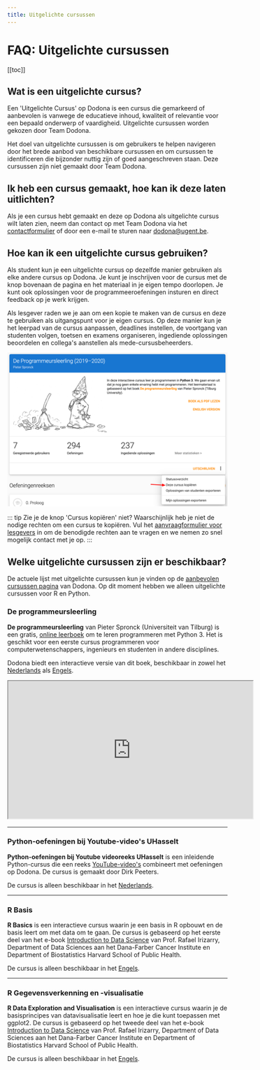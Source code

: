 ```yaml
---
title: Uitgelichte cursussen
---
```


# FAQ: Uitgelichte cursussen

[[toc]]

## Wat is een uitgelichte cursus?

Een 'Uitgelichte Cursus' op Dodona is een cursus die gemarkeerd of aanbevolen is vanwege de educatieve inhoud, kwaliteit of relevantie voor een bepaald onderwerp of vaardigheid. Uitgelichte cursussen worden gekozen door Team Dodona.

Het doel van uitgelichte cursussen is om gebruikers te helpen navigeren door het brede aanbod van beschikbare cursussen en om cursussen te identificeren die bijzonder nuttig zijn of goed aangeschreven staan. Deze cursussen zijn niet gemaakt door Team Dodona.

## Ik heb een cursus gemaakt, hoe kan ik deze laten uitlichten?

Als je een cursus hebt gemaakt en deze op Dodona als uitgelichte cursus wilt laten zien, neem dan contact op met Team Dodona via het [contactformulier](https://dodona.ugent.be/nl/contact) of door een e-mail te sturen naar [dodona@ugent.be](mailto:dodona@ugent.be).

## Hoe kan ik een uitgelichte cursus gebruiken?

Als student kun je een uitgelichte cursus op dezelfde manier gebruiken als elke andere cursus op Dodona. Je kunt je inschrijven voor de cursus met de knop bovenaan de pagina en het materiaal in je eigen tempo doorlopen. Je kunt ook oplossingen voor de programmeeroefeningen insturen en direct feedback op je werk krijgen.

Als lesgever raden we je aan om een kopie te maken van de cursus en deze te gebruiken als uitgangspunt voor je eigen cursus. Op deze manier kun je het leerpad van de cursus aanpassen, deadlines instellen, de voortgang van studenten volgen, toetsen en examens organiseren, ingediende oplossingen beoordelen en collega's aanstellen als mede-cursusbeheerders.

![Een cursus kopiëren in Dodona](./course-copy-nl.png)

::: tip
Zie je de knop 'Cursus kopiëren' niet? Waarschijnlijk heb je niet de nodige rechten om een cursus te kopiëren. Vul het [aanvraagformulier voor lesgevers](https://dodona.ugent.be/nl/rights_requests/new/) in om de benodigde rechten aan te vragen en we nemen zo snel mogelijk contact met je op.
:::

## Welke uitgelichte cursussen zijn er beschikbaar?

De actuele lijst met uitgelichte cursussen kun je vinden op de [aanbevolen cursussen pagina](https://dodona.ugent.be/nl/courses/?tab=featured) van Dodona. Op dit moment hebben we alleen uitgelichte cursussen voor R en Python.

### De programmeursleerling

**De programmeursleerling** van Pieter Spronck (Universiteit van Tilburg) is een gratis, [online leerboek](http://www.spronck.net/pythonbook/dutchindex.xhtml) om te leren programmeren met Python 3. Het is geschikt voor een eerste cursus programmeren voor computerwetenschappers, ingenieurs en studenten in andere disciplines.

Dodona biedt een interactieve versie van dit boek, beschikbaar in zowel het [Nederlands](https://dodona.ugent.be/nl/courses/293/) als [Engels](https://dodona.ugent.be/en/courses/296/).

<iframe width="560" height="315" src="https://www.youtube.com/embed/eAp-ftrZQDE" allow="accelerometer; autoplay; encrypted-media; gyroscope; picture-in-picture" allowfullscreen></iframe>

---

### Python-oefeningen bij Youtube-video's UHasselt

**Python-oefeningen bij Youtube videoreeks UHasselt** is een inleidende Python-cursus die een reeks [YouTube-video's](https://www.youtube.com/playlist?list=PL2iW_rkiCt7UqxL47lGkBaTgApj_QHJ0K) combineert met oefeningen op Dodona. De cursus is gemaakt door Dirk Peeters.

De cursus is alleen beschikbaar in het [Nederlands](https://dodona.ugent.be/nl/courses/290/).

---

### R Basis

**R Basics** is een interactieve cursus waarin je een basis in R opbouwt en de basis leert om met data om te gaan. De cursus is gebaseerd op het eerste deel van het e-book [Introduction to Data Science](https://rafalab.github.io/dsbook/) van Prof. Rafael Irizarry, Department of Data Sciences aan het Dana-Farber Cancer Institute en Department of Biostatistics Harvard School of Public Health.

De cursus is alleen beschikbaar in het [Engels](https://dodona.ugent.be/nl/courses/335/).

---

### R Gegevensverkenning en -visualisatie

**R Data Exploration and Visualisation** is een interactieve cursus waarin je de basisprincipes van datavisualisatie leert en hoe je die kunt toepassen met ggplot2. De cursus is gebaseerd op het tweede deel van het e-book [Introduction to Data Science](https://rafalab.github.io/dsbook/) van Prof. Rafael Irizarry, Department of Data Sciences aan het Dana-Farber Cancer Institute en Department of Biostatistics Harvard School of Public Health.

De cursus is alleen beschikbaar in het [Engels](https://dodona.ugent.be/nl/courses/345/).
